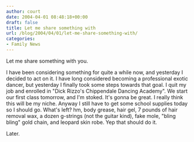```yaml
---
author: court
date: 2004-04-01 08:48:18+00:00
draft: false
title: Let me share something with
url: /blog/2004/04/01/let-me-share-something-with/
categories:
- Family News
---
```


Let me share something with you.

I have been considering something for quite a while now, and yesterday I decided to act on it.  I have long considered becoming a professional exotic dancer, but yesterday I finally took some steps towards that goal.  I quit my job and enrolled in "Dick Rizzo's Chippendale Dancing Academy".  We start our first class tomorrow, and I'm stoked.  It's gonna be great.  I really think this will be my niche.  Anyway I still have to get some school supplies today so I should go.  What's left?  hm, body grease, hair gel, 7 pounds of hair removal wax, a dozen g-strings (not the guitar kind), fake mole, "bling bling" gold chain, and leopard skin robe.  Yep that should do it.

Later.

